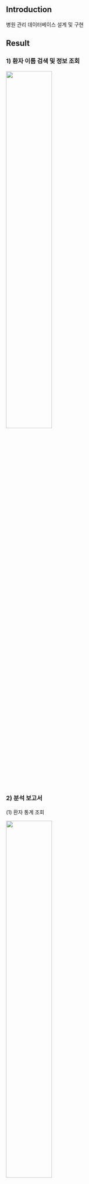 ## Introduction

병원 관리 데이터베이스 설계 및 구현

## Result

### 1) 환자 이름 검색 및 정보 조회

<img src="https://github.com/gchaewon/DB_team6/assets/90603530/08ced883-2844-42b4-b49a-0a54e1c65440" width="50%">

### 2) 분석 보고서

(1) 환자 통계 조회

<img src="https://github.com/gchaewon/DB_team6/assets/90603530/a665fbd7-705a-49c4-abca-4a75c28d9729" width="50%">

(2) 의료진 통계 조회

<img src="https://github.com/gchaewon/DB_team6/assets/90603530/5daac2c3-6dd4-4b37-b772-36bc73817422" width="50%">

## Folder Structure

```
DB_team6
├─ 📂 css       ▶️ 공통적으로 사용되는 스타일 값
├─ 📂 images    ▶️ png 파일 모음
├─ 📂 php_html  ▶️ 메인 페이지 html 파일, 환자 검색 페이지, 분석 보고서 페이지 php 파일 모음
└─ 📂 sql       ▶️ DB 생성 및 삽입 SQL문 모음

```

## Database Design & SQL Query


![1](https://github.com/gchaewon/DB_team6/assets/90603530/f9f7a47e-c2b7-44dc-af91-23344b1d02e3)


![2](https://github.com/gchaewon/DB_team6/assets/90603530/fe5f1910-09b0-4171-97af-52a03d69b1fb)


## Tech Stack

|  | Tool |
| --- | --- |
| Programming | <img src="https://img.shields.io/badge/XAMPP-FB7A24?style=for-the-badge&logo=XAMPP&logoColor=black"> <img src="https://img.shields.io/badge/Apache-D22128?style=for-the-badge&logo=Apache&logoColor=black"> <img src="https://img.shields.io/badge/PHP-777BB4?style=for-the-badge&logo=PHP&logoColor=black"> <img src="https://img.shields.io/badge/MySQL-4479A1?style=for-the-badge&logo=MySQL&logoColor=black"> |
| Collaboration | <img src="https://img.shields.io/badge/Notion-000000?style=for-the-badge&logo=Notion&logoColor=white"> <img src="https://img.shields.io/badge/Figma-F24E1E?style=for-the-badge&logo=Figma&logoColor=black"> |
